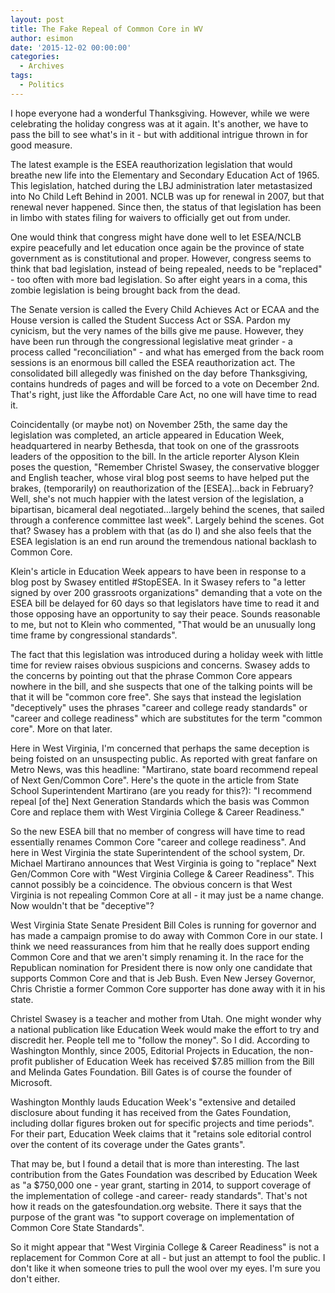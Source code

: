 ```yaml
---
layout: post
title: The Fake Repeal of Common Core in WV
author: esimon
date: '2015-12-02 00:00:00'
categories:
  - Archives
tags:
  - Politics
---
```

I hope everyone had a wonderful Thanksgiving. However, while we were celebrating the holiday congress was at it again. It's another, we have to pass the bill to see what's in it - but with additional intrigue thrown in for good measure. 

The latest example is the ESEA reauthorization legislation that would breathe new life into the Elementary and Secondary Education Act of 1965. This legislation, hatched during the LBJ administration later metastasized into No Child Left Behind in 2001. NCLB was up for renewal in 2007, but that renewal never happened. Since then, the status of that legislation has been in limbo with states filing for waivers to officially get out from under. 

One would think that congress might have done well to let ESEA/NCLB expire peacefully and let education once again be the province of state government as is constitutional and proper. However, congress seems to think that bad legislation, instead of being repealed, needs to be "replaced" - too often with more bad legislation. So after eight years in a coma, this zombie legislation is being brought back from the dead. 

The Senate version is called the Every Child Achieves Act or ECAA and the House version is called the Student Success Act or SSA. Pardon my cynicism, but the very names of the bills give me pause. However, they have been run through the congressional legislative meat grinder - a process called "reconciliation" - and what has emerged from the back room sessions is an enormous bill called the ESEA reauthorization act. The consolidated bill allegedly was finished on the day before Thanksgiving, contains hundreds of pages and will be forced to a vote on December 2nd. That's right, just like the Affordable Care Act, no one will have time to read it. 

Coincidentally (or maybe not) on November 25th, the same day the legislation was completed, an article appeared in Education Week, headquartered in nearby Bethesda, that took on one of the grassroots leaders of the opposition to the bill. In the article reporter Alyson Klein poses the question, "Remember Christel Swasey, the conservative blogger and English teacher, whose viral blog post seems to have helped put the brakes, (temporarily) on reauthorization of the [ESEA]…back in February? Well, she's not much happier with the latest version of the legislation, a bipartisan, bicameral deal negotiated…largely behind the scenes, that sailed through a conference committee last week". Largely behind the scenes. Got that? Swasey has a problem with that (as do I) and she also feels that the ESEA legislation is an end run around the tremendous national backlash to Common Core. 

 Klein's article in Education Week appears to have been in response to a blog post by Swasey entitled #StopESEA. In it Swasey refers to "a letter signed by over 200 grassroots organizations" demanding that a vote on the ESEA bill be delayed for 60 days so that legislators have time to read it and those opposing have an opportunity to say their peace. Sounds reasonable to me, but not to Klein who commented, "That would be an unusually long time frame by congressional standards".

The fact that this legislation was introduced during a holiday week with little time for review raises obvious suspicions and concerns. Swasey adds to the concerns by pointing out that the phrase Common Core appears nowhere in the bill, and she suspects that one of the talking points will be that it will be "common core free". She says that instead the legislation "deceptively" uses the phrases "career and college ready standards" or "career and college readiness" which are substitutes for the term "common core". More on that later. 

Here in West Virginia, I'm concerned that perhaps the same deception is being foisted on an unsuspecting public. As reported with great fanfare on Metro News, was this headline: "Martirano, state board recommend repeal of Next Gen/Common Core". Here's the quote in the article from State School Superintendent Martirano (are you ready for this?): "I recommend repeal [of the] Next Generation Standards which the basis was Common Core and replace them with West Virginia College & Career Readiness." 

So the new ESEA bill that no member of congress will have time to read essentially renames Common Core "career and college readiness". And here in West Virginia the state Superintendent of the school system, Dr. Michael Martirano announces that West Virginia is going to "replace" Next Gen/Common Core with "West Virginia College & Career Readiness". This cannot possibly be a coincidence. The obvious concern is that West Virginia is not repealing Common Core at all - it may just be a name change. Now wouldn't that be "deceptive"?

West Virginia State Senate President Bill Coles is running for governor and has made a campaign promise to do away with Common Core in our state. I think we need reassurances from him that he really does support ending Common Core and that we aren't simply renaming it. In the race for the Republican nomination for President there is now only one candidate that supports Common Core and that is Jeb Bush. Even New Jersey Governor, Chris Christie a former Common Core supporter has done away with it in his state. 

Christel Swasey is a teacher and mother from Utah. One might wonder why a national publication like Education Week would make the effort to try and discredit her. People tell me to "follow the money". So I did. According to Washington Monthly, since 2005, Editorial Projects in Education, the non-profit publisher of Education Week has received $7.85 million from the Bill and Melinda Gates Foundation. Bill Gates is of course the founder of Microsoft. 

Washington Monthly lauds Education Week's "extensive and detailed disclosure about funding it has received from the Gates Foundation, including dollar figures broken out for specific projects and time periods". For their part, Education Week claims that it "retains sole editorial control over the content of its coverage under the Gates grants". 

That may be, but I found a detail that is more than interesting. The last contribution from the Gates Foundation was described by Education Week as "a $750,000 one - year grant, starting in 2014, to support coverage of the implementation of college -and career- ready standards". That's not how it reads on the gatesfoundation.org website. There it says that the purpose of the grant was "to support coverage on implementation of Common Core State Standards".  

So it might appear that "West Virginia College & Career Readiness" is not a replacement for Common Core at all - but just an attempt to fool the public. I don't like it when someone tries to pull the wool over my eyes. I'm sure you don't either. 

